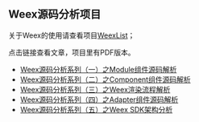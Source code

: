 ## Weex源码分析项目

关于Weex的使用请查看项目[WeexList](https://github.com/liuzhao2007/WeexList)；

点击链接查看文章，项目里有PDF版本。

- [Weex源码分析系列（一）之Module组件源码解析](http://www.jianshu.com/p/208abd91f54e)
- [Weex源码分析系列（二）之Component组件源码解析](http://www.jianshu.com/u/fdb392adfbed)
- [Weex源码分析系列（三）之Weex渲染流程解析](http://www.jianshu.com/p/3686315d3ad6)
- [Weex源码分析系列（四）之Adapter组件源码解析](http://www.jianshu.com/p/8e85ef17381f)
- [Weex源码分析系列（五）之Weex SDK架构分析](http://www.jianshu.com/p/a04ce6689395)